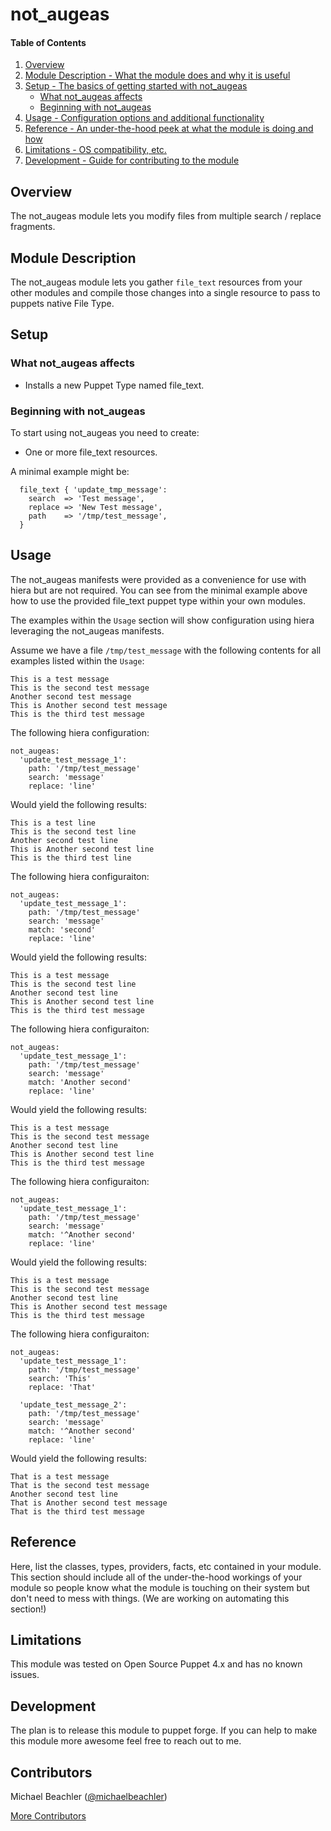 # not_augeas

#### Table of Contents

1. [Overview](#overview)
2. [Module Description - What the module does and why it is useful](#module-description)
3. [Setup - The basics of getting started with not_augeas](#setup)
    * [What not_augeas affects](#what-not_augeas-affects)
    * [Beginning with not_augeas](#beginning-with-not_augeas)
4. [Usage - Configuration options and additional functionality](#usage)
5. [Reference - An under-the-hood peek at what the module is doing and how](#reference)
5. [Limitations - OS compatibility, etc.](#limitations)
6. [Development - Guide for contributing to the module](#development)

## Overview

The not_augeas module lets you modify files from multiple search / replace fragments.

## Module Description

The not_augeas module lets you gather `file_text` resources from your other modules
and compile those changes into a single resource to pass to puppets native
File Type.

## Setup

### What not_augeas affects

* Installs a new Puppet Type named file_text.

### Beginning with not_augeas

To start using not_augeas you need to create:
  * One or more file_text resources.

A minimal example might be:
~~~
  file_text { 'update_tmp_message':
    search  => 'Test message',
    replace => 'New Test message',
    path    => '/tmp/test_message',
  }
~~~


## Usage

The not_augeas manifests were provided as a convenience for use with hiera but
are not required.  You can see from the minimal example above how to use the
provided file_text puppet type within your own modules.

The examples within the `Usage` section will show configuration using hiera
leveraging the not_augeas manifests.

Assume we have a file `/tmp/test_message` with the following contents for
all examples listed within the `Usage`:
~~~
This is a test message
This is the second test message
Another second test message
This is Another second test message
This is the third test message
~~~

The following hiera configuration:
~~~
not_augeas:
  'update_test_message_1':
    path: '/tmp/test_message'
    search: 'message'
    replace: 'line'
~~~

Would yield the following results:
~~~
This is a test line
This is the second test line
Another second test line
This is Another second test line
This is the third test line
~~~

The following hiera configuraiton:
~~~
not_augeas:
  'update_test_message_1':
    path: '/tmp/test_message'
    search: 'message'
    match: 'second'
    replace: 'line'
~~~

Would yield the following results:
~~~
This is a test message
This is the second test line
Another second test line
This is Another second test line
This is the third test message
~~~

The following hiera configuraiton:
~~~
not_augeas:
  'update_test_message_1':
    path: '/tmp/test_message'
    search: 'message'
    match: 'Another second'
    replace: 'line'
~~~

Would yield the following results:
~~~
This is a test message
This is the second test message
Another second test line
This is Another second test line
This is the third test message
~~~

The following hiera configuraiton:
~~~
not_augeas:
  'update_test_message_1':
    path: '/tmp/test_message'
    search: 'message'
    match: '^Another second'
    replace: 'line'
~~~

Would yield the following results:
~~~
This is a test message
This is the second test message
Another second test line
This is Another second test message
This is the third test message
~~~

The following hiera configuraiton:
~~~
not_augeas:
  'update_test_message_1':
    path: '/tmp/test_message'
    search: 'This'
    replace: 'That'

  'update_test_message_2':
    path: '/tmp/test_message'
    search: 'message'
    match: '^Another second'
    replace: 'line'
~~~

Would yield the following results:
~~~
That is a test message
That is the second test message
Another second test line
That is Another second test message
That is the third test message
~~~

## Reference

Here, list the classes, types, providers, facts, etc contained in your module.
This section should include all of the under-the-hood workings of your module so
people know what the module is touching on their system but don't need to mess
with things. (We are working on automating this section!)

## Limitations

This module was tested on Open Source Puppet 4.x and has no known issues.

## Development

The plan is to release this module to puppet forge.  If you can help to make
this module more awesome feel free to reach out to me.

## Contributors

Michael Beachler ([@michaelbeachler](http://twitter.com/michaelbeachler))

[More Contributors](https://github.com/michaelbeachler/not_augeas/graphs/contributors)
